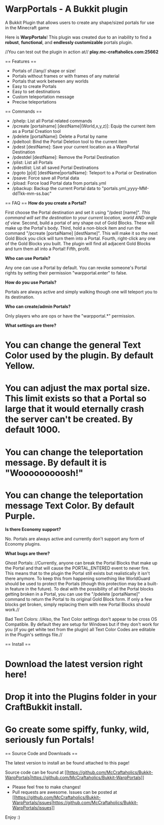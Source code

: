 WarpPortals - A Bukkit plugin
==================

A Bukkit Plugin that allows users to create any shape/sized portals for use in the Minecraft game

Here is **WarpPortals**! This plugin was created due to an inability to find a **robust**, **functional**, and **endlessly customizable** portals plugin.

//You can test out the plugin in action at// **play.mc-craftaholics.com:25662**

== Features ==

* Portals of //any// shape or size!
* Portals without frames or with frames of any material
* Portals that work between any worlds
* Easy to create Portals
* Easy to set destinations
* Custom teleportation message
* Precise teleportations

== Commands ==

* /phelp: List all Portal related commands
* /pcreate [portalname] [destName|(World,x,y,z)]: Equip the current item as a Portal Creation tool
* /pdelete [portalName]: Delete a Portal by name
* /pdeltool: Bind the Portal Deletion tool to the current item
* /pdest [destName]: Save your current location as a WarpPortal Destination
* /pdestdel [destName]: Remove the Portal Destination
* /plist: List all Portals
* /pdestlist: List all saved Portal Destinations
* /pgoto [p|d] [destName|portalName]: Teleport to a Portal or Destination
* /psave: Force save all Portal data
* /pload: Force load Portal data from portals.yml
* /pbackup: Backup the current Portal data to "portals.yml_yyyy-MM-ddTkk-mm-ss.bac"

== FAQ ==
**How do you create a Portal?**

First choose the Portal destination and set it using "/pdest [name]". *This command will set the destination to your current location, world AND angle of view.*
Second, build a portal of any shape out of Gold Blocks. These will make up the Portal's body.
Third, hold a non-block item and run the command "/pcreate [portalName] [destName]". This will make it so the next Gold Block you click will turn them into a Portal.
Fourth, right-click any one of the Gold Blocks you built. The plugin will find all adjacent Gold Blocks and turn them all into a Portal!
Fifth, profit.

**Who can use Portals?**

Any one can use a Portal by default. You can revoke someone's Portal rights by setting their permission "warpportal.enter" to false.

**How do you use Portals?**

Portals are always active and simply walking though one will teleport you to its destination.

**Who can create/admin Portals?**

Only players who are ops or have the "warpportal.*" permission.

**What settings are there?**

# You can change the general Text Color used by the plugin. By default Yellow.
# You can adjust the max portal size. This limit exists so that a Portal so large that it would eternally crash the server can't be created. By default 1000.
# You can change the teleportation message. By default it is "Wooooooooosh!"
# You can change the teleportation message Text Color. By default Purple.

**Is there Economy support?**

No. Portals are always active and currently don't support any form of Economy plugins.

**What bugs are there?**

Ghost Portals:
//Currently, anyone can break the Portal Blocks that make up the Portal and that will cause the PORTAL_ENTERED event to never fire. This means that to the plugin the Portal still exists but realistically it isn't there anymore. To keep this from happening something like WorldGuard should be used to protect the Portals (though this protection may be a built-in feature in the future). To deal with the possibility of all the Portal blocks getting broken in a Portal, you can use the "/pdelete [portalName]" command to return the Portal to its original Gold Block form. If only a few blocks get broken, simply replacing them with new Portal Blocks should work.//

Bad Text Colors:
//Also, the Text Color settings don't appear to be cross OS Compatible. By default they are setup for Windows but if they don't work for you (if you get white text from the plugin) all Text Color Codes are editable in the Plugin's settings file.//

== Install ==
# Download the latest version right here!
# Drop it into the Plugins folder in your CraftBukkit install.
# Go create some spiffy, funky, wild, seriously fun Portals!

== Source Code and Downloads ==

The latest version to install an be found attached to this page!

Source code can be found at [[https://github.com/McCraftaholics/Bukkit-WarpPortals|https://github.com/McCraftaholics/Bukkit-WarpPortals]]
* Please feel free to make changes!
* Pull requests are awesome.
Issues can be posted at [[https://github.com/McCraftaholics/Bukkit-WarpPortals/issues|https://github.com/McCraftaholics/Bukkit-WarpPortals/issues]]

Enjoy :)